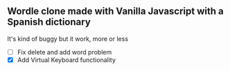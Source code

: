 ## Wordle clone made with Vanilla Javascript with a Spanish dictionary

It's kind of buggy but it work, more or less


- [ ] Fix delete and add word problem
- [x] Add Virtual Keyboard functionality
